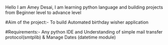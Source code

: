 Hello I am Amey Desai, I am learning python language and building projects from Beginner level to advance level

#Aim of the project:- To build Automated birthday wisher application

#Requirements:- Any python IDE and Understanding of simple mail transfer protocol(smtplib) & Manage Dates (datetime module)